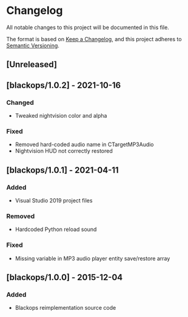 # Changelog

All notable changes to this project will be documented in this file.

The format is based on [Keep a Changelog](https://keepachangelog.com/en/1.0.0/),
and this project adheres to [Semantic Versioning](https://semver.org/spec/v2.0.0.html).

## [Unreleased]

## [blackops/1.0.2] - 2021-10-16

### Changed

- Tweaked nightvision color and alpha

### Fixed

- Removed hard-coded audio name in CTargetMP3Audio
- Nightvision HUD not correctly restored

## [blackops/1.0.1] - 2021-04-11

### Added

- Visual Studio 2019 project files

### Removed

- Hardcoded Python reload sound

### Fixed

- Missing variable in MP3 audio player entity save/restore array

## [blackops/1.0.0] - 2015-12-04

### Added

- Blackops reimplementation source code
